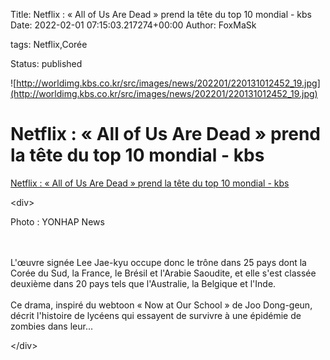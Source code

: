Title: Netflix : « All of Us Are Dead » prend la tête du top 10 mondial - kbs
Date: 2022-02-01 07:15:03.217274+00:00
Author: FoxMaSk 

tags: Netflix,Corée

Status: published


![http://worldimg.kbs.co.kr/src/images/news/202201/220131012452_19.jpg](http://worldimg.kbs.co.kr/src/images/news/202201/220131012452_19.jpg)


# Netflix : « All of Us Are Dead » prend la tête du top 10 mondial - kbs

[Netflix : « All of Us Are Dead » prend la tête du top 10 mondial - kbs](http://world.kbs.co.kr/service/news_view.htm?lang=f&amp;Seq_Code=76748)

&lt;div&gt;

Photo : YONHAP News

\
\
L&#39;œuvre signée Lee Jae-kyu occupe donc le trône dans 25 pays dont la
Corée du Sud, la France, le Brésil et l&#39;Arabie Saoudite, et elle s&#39;est
classée deuxième dans 20 pays tels que l&#39;Australie, la Belgique et
l&#39;Inde.\
\
Ce drama, inspiré du webtoon « Now at Our School » de Joo Dong-geun,
décrit l&#39;histoire de lycéens qui essayent de survivre à une épidémie de
zombies dans leur...

&lt;/div&gt;
